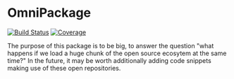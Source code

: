 # OmniPackage

[![Build Status](https://github.com/chriselrod/OmniPackage.jl/actions/workflows/CI.yml/badge.svg?branch=main)](https://github.com/chriselrod/OmniPackage.jl/actions/workflows/CI.yml?query=branch%3Amain)
[![Coverage](https://codecov.io/gh/chriselrod/OmniPackage.jl/branch/main/graph/badge.svg)](https://codecov.io/gh/chriselrod/OmniPackage.jl)

The purpose of this package is to be big, to answer the question "what happens if we load a huge chunk of the open source ecosytem at the same time?"
In the future, it may be worth additionally adding code snippets making use of these open repositories.
